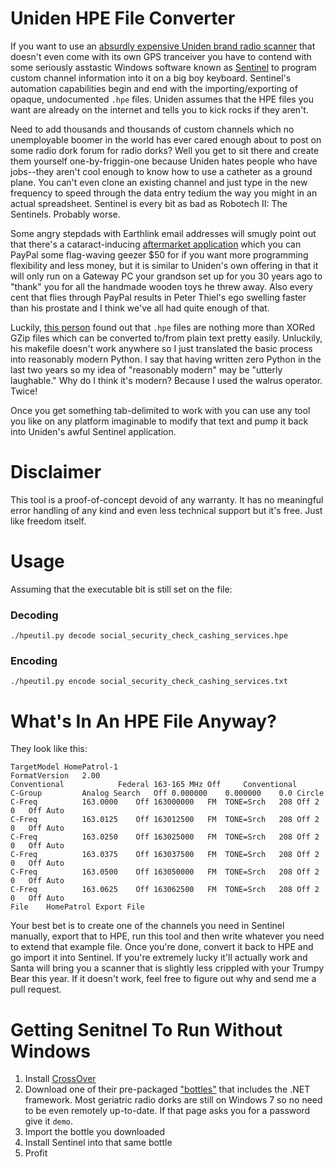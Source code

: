 # Uniden HPE File Converter

If you want to use an [absurdly expensive Uniden brand radio scanner](https://www.zipscanners.com/products/sds100-uniden-police-scanner) that doesn't even come with its own GPS tranceiver you have to contend with some seriously asstastic Windows software known as [Sentinel](http://info.uniden.com/twiki/bin/view/UnidenMan4/BCDx36HPSentinel) to program custom channel information into it on a big boy keyboard. Sentinel's automation capabilities begin and end with the importing/exporting of opaque, undocumented `.hpe` files. Uniden assumes that the HPE files you want are already on the internet and tells you to kick rocks if they aren't.

Need to add thousands and thousands of custom channels which no unemployable boomer in the world has ever cared enough about to post on some radio dork forum for radio dorks? Well you get to sit there and create them yourself one-by-friggin-one because Uniden hates people who have jobs--they aren't cool enough to know how to use a catheter as a ground plane. You can't even clone an existing channel and just type in the new frequency to speed through the data entry tedium the way you might in an actual spreadsheet. Sentinel is every bit as bad as Robotech II: The Sentinels. Probably worse.

Some angry stepdads with Earthlink email addresses will smugly point out that there's a cataract-inducing [aftermarket application](https://proscan.org/) which you can PayPal some flag-waving geezer $50 for if you want more programming flexibility and less money, but it is similar to Uniden's own offering in that it will only run on a Gateway PC your grandson set up for you 30 years ago to "thank" you for all the handmade wooden toys he threw away. Also every cent that flies through PayPal results in Peter Thiel's ego swelling faster than his prostate and I think we've all had quite enough of that.

Luckily, [this person](https://github.com/sq5bpf/hpe_open) found out that `.hpe` files are nothing more than XORed GZip files which can be converted to/from plain text pretty easily. Unluckily, his makefile doesn't work anywhere so I just translated the basic process into reasonably modern Python. I say that having written zero Python in the last two years so my idea of "reasonably modern" may be "utterly laughable." Why do I think it's modern? Because I used the walrus operator. Twice!

Once you get something tab-delimited to work with you can use any tool you like on any platform imaginable to modify that text and pump it back into Uniden's awful Sentinel application.

# Disclaimer

This tool is a proof-of-concept devoid of any warranty. It has no meaningful error handling of any kind and even less technical support but it's free. Just like freedom itself.

# Usage

Assuming that the executable bit is still set on the file:

### Decoding

`./hpeutil.py decode social_security_check_cashing_services.hpe`

### Encoding

`./hpeutil.py encode social_security_check_cashing_services.txt`

# What's In An HPE File Anyway?

They look like this:

```
TargetModel	HomePatrol-1
FormatVersion	2.00
Conventional			Federal 163-165 MHz	Off		Conventional
C-Group			Analog Search	Off	0.000000	0.000000	0.0	Circle
C-Freq			163.0000	Off	163000000	FM	TONE=Srch	208	Off	2	0	Off	Auto
C-Freq			163.0125	Off	163012500	FM	TONE=Srch	208	Off	2	0	Off	Auto
C-Freq			163.0250	Off	163025000	FM	TONE=Srch	208	Off	2	0	Off	Auto
C-Freq			163.0375	Off	163037500	FM	TONE=Srch	208	Off	2	0	Off	Auto
C-Freq			163.0500	Off	163050000	FM	TONE=Srch	208	Off	2	0	Off	Auto
C-Freq			163.0625	Off	163062500	FM	TONE=Srch	208	Off	2	0	Off	Auto
File	HomePatrol Export File
```

Your best bet is to create one of the channels you need in Sentinel manually, export that to HPE, run this tool and then write whatever you need to extend that example file. Once you're done, convert it back to HPE and go import it into Sentinel. If you're extremely lucky it'll actually work and Santa will bring you a scanner that is slightly less crippled with your Trumpy Bear this year. If it doesn't work, feel free to figure out why and send me a pull request.

# Getting Senitnel To Run Without Windows

1. Install [CrossOver](https://www.codeweavers.com/crossover)
2. Download one of their pre-packaged ["bottles"](https://www.codeweavers.com/xfer/Dependency_archive/) that includes the .NET framework. Most geriatric radio dorks are still on Windows 7 so no need to be even remotely up-to-date. If that page asks you for a password give it `demo`.
3. Import the bottle you downloaded
4. Install Sentinel into that same bottle
5. Profit
